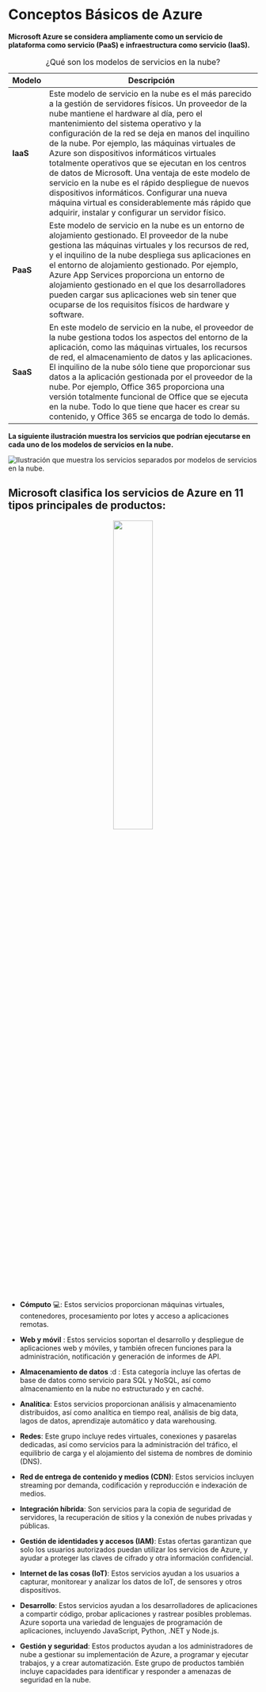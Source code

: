 # Conceptos Básicos de Azure

 **Microsoft Azure se considera ampliamente como un servicio de plataforma como servicio (PaaS) e infraestructura como servicio (IaaS).**
 
<table><caption>¿Qué son los modelos de servicios en la nube?</caption>
<thead>
<tr>
<th>Modelo</th>
<th>Descripción</th>
</tr>
</thead>
<tbody>
<tr>
<td><nobr><strong>IaaS</strong></nobr></td>
<td>Este modelo de servicio en la nube es el más parecido a la gestión de servidores físicos. Un proveedor de la nube mantiene el hardware al día, pero el mantenimiento del sistema operativo y la configuración de la red se deja en manos del inquilino de la nube. Por ejemplo, las máquinas virtuales de Azure son dispositivos informáticos virtuales totalmente operativos que se ejecutan en los centros de datos de Microsoft. Una ventaja de este modelo de servicio en la nube es el rápido despliegue de nuevos dispositivos informáticos. Configurar una nueva máquina virtual es considerablemente más rápido que adquirir, instalar y configurar un servidor físico.</td>
</tr>
<tr>
<td><nobr><strong>PaaS</strong></nobr></td>
<td>Este modelo de servicio en la nube es un entorno de alojamiento gestionado. El proveedor de la nube gestiona las máquinas virtuales y los recursos de red, y el inquilino de la nube despliega sus aplicaciones en el entorno de alojamiento gestionado. Por ejemplo, Azure App Services proporciona un entorno de alojamiento gestionado en el que los desarrolladores pueden cargar sus aplicaciones web sin tener que ocuparse de los requisitos físicos de hardware y software.</td>
</tr>
<tr>
<td><nobr><strong>SaaS</strong></nobr></td>
<td>En este modelo de servicio en la nube, el proveedor de la nube gestiona todos los aspectos del entorno de la aplicación, como las máquinas virtuales, los recursos de red, el almacenamiento de datos y las aplicaciones. El inquilino de la nube sólo tiene que proporcionar sus datos a la aplicación gestionada por el proveedor de la nube. Por ejemplo, Office 365 proporciona una versión totalmente funcional de Office que se ejecuta en la nube. Todo lo que tiene que hacer es crear su contenido, y Office 365 se encarga de todo lo demás.</td>
</tr>
</tbody>
</table>

**La siguiente ilustración muestra los servicios que podrían ejecutarse en cada uno de los modelos de servicios en la nube.**

<img src="https://docs.microsoft.com/en-us/learn/azure-fundamentals/intro-to-azure-fundamentals/media/iaas-paas-saas-expanded.png#lightbox" alt="Ilustración que muestra los servicios separados por modelos de servicios en la nube." data-linktype="relative-path">


## Microsoft clasifica los servicios de Azure en 11 tipos principales de productos:

<div align="center"> <img src="https://www.online-tech-tips.com/wp-content/uploads/2012/05/cloud-storage.jpg.webp" height="40%" width="40%"> </div>

- **Cómputo** 💻: Estos servicios proporcionan máquinas virtuales, contenedores, procesamiento por lotes y acceso a aplicaciones remotas.

- **Web y móvil** : Estos servicios soportan el desarrollo y despliegue de aplicaciones web y móviles, y también ofrecen funciones para la administración, notificación y generación de informes de API.

- **Almacenamiento de datos** :d : Esta categoría incluye las ofertas de base de datos como servicio para SQL y NoSQL, así como almacenamiento en la nube no estructurado y en caché.

- **Analítica**: Estos servicios proporcionan análisis y almacenamiento distribuidos, así como analítica en tiempo real, análisis de big data, lagos de datos, aprendizaje automático y data warehousing.

- **Redes**: Este grupo incluye redes virtuales, conexiones y pasarelas dedicadas, así como servicios para la administración del tráfico, el equilibrio de carga y el alojamiento del sistema de nombres de dominio (DNS).

- **Red de entrega de contenido y medios (CDN)**: Estos servicios incluyen streaming por demanda, codificación y reproducción e indexación de medios.

- **Integración híbrida**: Son servicios para la copia de seguridad de servidores, la recuperación de sitios y la conexión de nubes privadas y públicas.

- **Gestión de identidades y accesos (IAM)**: Estas ofertas garantizan que solo los usuarios autorizados puedan utilizar los servicios de Azure, y ayudar a proteger las claves de cifrado y otra información confidencial.

- **Internet de las cosas (IoT)**: Estos servicios ayudan a los usuarios a capturar, monitorear y analizar los datos de IoT, de sensores y otros dispositivos.

- **Desarrollo**: Estos servicios ayudan a los desarrolladores de aplicaciones a compartir código, probar aplicaciones y rastrear posibles problemas. Azure soporta una variedad de lenguajes de programación de aplicaciones, incluyendo JavaScript, Python, .NET y Node.js.

- **Gestión y seguridad**: Estos productos ayudan a los administradores de nube a gestionar su implementación de Azure, a programar y ejecutar trabajos, y a crear automatización. Este grupo de productos también incluye capacidades para identificar y responder a amenazas de seguridad en la nube.

